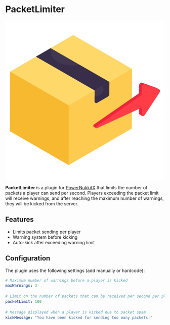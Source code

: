# PacketLimiter

![icon](icon.png)

**PacketLimiter** is a plugin for [PowerNukkitX](https://github.com/PowerNukkitX/PowerNukkitX) that limits the number of packets a player can send per second. Players exceeding the packet limit will receive warnings, and after reaching the maximum number of warnings, they will be kicked from the server.

## Features

- Limits packet sending per player
- Warning system before kicking
- Auto-kick after exceeding warning limit

## Configuration

The plugin uses the following settings (add manually or hardcode):

```yaml
# Maximum number of warnings before a player is kicked
maxWarnings: 3

# Limit on the number of packets that can be received per second per player
packetLimit: 100

# Message displayed when a player is kicked due to packet spam
kickMessage: "You have been kicked for sending too many packets!"

```